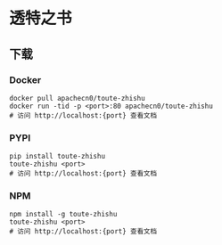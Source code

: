 # 透特之书

## 下载

### Docker

```
docker pull apachecn0/toute-zhishu
docker run -tid -p <port>:80 apachecn0/toute-zhishu
# 访问 http://localhost:{port} 查看文档
```

### PYPI

```
pip install toute-zhishu
toute-zhishu <port>
# 访问 http://localhost:{port} 查看文档
```

### NPM

```
npm install -g toute-zhishu
toute-zhishu <port>
# 访问 http://localhost:{port} 查看文档
```